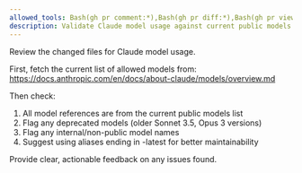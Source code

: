 ```yaml
---
allowed_tools: Bash(gh pr comment:*),Bash(gh pr diff:*),Bash(gh pr view:*)
description: Validate Claude model usage against current public models
---
```


Review the changed files for Claude model usage.

First, fetch the current list of allowed models from:
https://docs.anthropic.com/en/docs/about-claude/models/overview.md

Then check:
1. All model references are from the current public models list
2. Flag any deprecated models (older Sonnet 3.5, Opus 3 versions)
3. Flag any internal/non-public model names
4. Suggest using aliases ending in -latest for better maintainability

Provide clear, actionable feedback on any issues found.